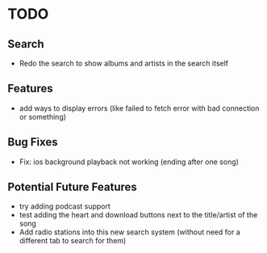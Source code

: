 # TODO

## Search
- Redo the search to show albums and artists in the search itself

## Features
- add ways to display errors (like failed to fetch error with bad connection or something)

## Bug Fixes
- Fix: ios background playback not working (ending after one song)

## Potential Future Features
- try adding podcast support
- test adding the heart and download buttons next to the title/artist of the song
- Add radio stations into this new search system (without need for a different tab to search for them)